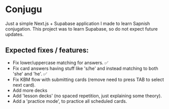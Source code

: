 # Conjugu
Just a simple Next.js + Supabase application I made to learn Sapnish conjugation. This project was to learn Supabase, so do not expect future updates.

## Expected fixes / features:
- Fix lower/uppercase matching for answers. ✅
- Fix card answers having stuff like 's/he' and instead matching to both 'she' and 'he'. ✅
- Fix KBM flow with submitting cards (remove need to press TAB to select next card).
- Add more decks
- Add 'lesson decks' (no spaced repetition, just explaining some theory).
- Add a 'practice mode', to practice all scheduled cards.
